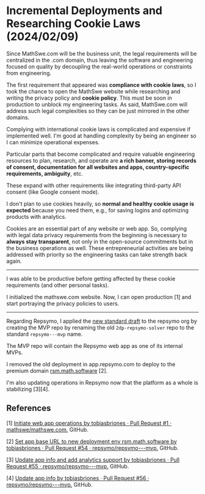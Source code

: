 <!-- Copyright (c) 2024 Tobias Briones. All rights reserved. -->
<!-- SPDX-License-Identifier: CC-BY-4.0 -->
<!-- This file is part of https://github.com/tobiasbriones/blog -->

# Incremental Deployments and Researching Cookie Laws (2024/02/09)

Since MathSwe.com will be the business unit, the legal requirements will be
centralized in the .com domain, thus leaving the software and engineering
focused on quality by decoupling the real-world operations or constraints from
engineering.

The first requirement that appeared was **compliance with cookie laws**, so I
took the chance to open the MathSwe website while researching and writing the
privacy policy and **cookie policy**. This must be soon in production to unblock
my engineering tasks. As said, MathSwe.com will address such legal complexities
so they can be just mirrored in the other domains.

Complying with international cookie laws is complicated and expensive if
implemented well. I'm good at handling complexity by being an engineer so I can
minimize operational expenses.

Particular parts that become complicated and require valuable engineering
resources to plan, research, and operate are **a rich banner, storing records of
consent, documentation for all websites and apps, country-specific requirements,
ambiguity**, etc.

These expand with other requirements like integrating third-party API consent
(like Google consent mode).

I don't plan to use cookies heavily, so **normal and healthy cookie usage is
expected** because you need them, e.g., for saving logins and optimizing
products with analytics.

Cookies are an essential part of any website or web app. So, complying with
legal data privacy requirements from the beginning is necessary to **always stay
transparent**, not only in the open-source commitments but in the business
operations as well. These entrepreneurial activities are being addressed with
priority so the engineering tasks can take strength back again.

---

I was able to be productive before getting affected by these cookie requirements
(and other personal tasks).

I initialized the mathswe.com website. Now, I can open production [1] and start
portraying the privacy policies to users.

---

Regarding Repsymo, I applied
the [new standard draft](/initializing-the-new-msw-mvp-app-2024-01-30#drafting-new-engineering-standards)
to the repsymo org by creating the MVP repo by renaming the
old `2dp-repsymo-solver` repo to the standard `repsymo---mvp` name.

The MVP repo will contain the Repsymo web app as one of its internal MVPs.

I removed the old deployment in app.repsymo.com to deploy to the premium domain
[rsm.math.software](https://rsm.math.software) [2].

I'm also updating operations in Repsymo now that the platform as a whole is
stabilizing [3][4].

## References

[1] [Initiate web app operations by tobiasbriones · Pull Request #1 · mathswe/mathswe.com.](https://github.com/mathswe/mathswe.com/pull/1)
GitHub.

[2] [Set app base URL to new deployment env rsm.math.software by tobiasbriones · Pull Request #54 · repsymo/repsymo---mvp.](https://github.com/repsymo/repsymo---mvp/pull/54)
GitHub.

[3] [Update app info and add analytics support by tobiasbriones · Pull Request #55 · repsymo/repsymo---mvp.](https://github.com/repsymo/repsymo---mvp/pull/55)
GitHub.

[4] [Update app info by tobiasbriones · Pull Request #56 · repsymo/repsymo---mvp.](https://github.com/repsymo/repsymo---mvp/pull/56)
GitHub.
